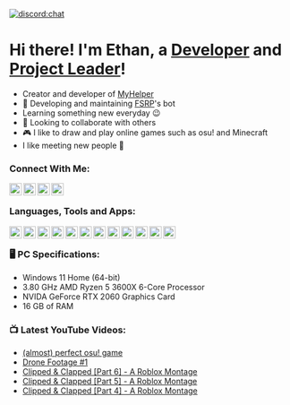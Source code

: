 [![discord:chat](https://img.shields.io/discord/890605172538093718?style=flat-square)](https://myhelper.tech/discord)

# Hi there! I'm Ethan, a [Developer][fsrp] and [Project Leader][myhelper]!
- Creator and developer of [MyHelper][myhelper]
- 🤖 Developing and maintaining [FSRP][fsrp]'s bot
- Learning something new everyday 😉
- 🤝 Looking to collaborate with others
- 🎮 I like to draw and play online games such as osu! and Minecraft
- I like meeting new people 💬

### Connect With Me:

[<img align="left" alt="Discord" width="22px" src="https://media.discordapp.net/attachments/497152916767899648/924843582509174824/Discord-Logo-Color.png">][discord]
[<img align="left" alt="YouTube" width="22px" src="https://media.discordapp.net/attachments/497152916767899648/924844945213358080/hd-youtube-logo-png-transparent-background-20.png">][youtube]
[<img align="left" alt="Roblox" width="22px" src="https://media.discordapp.net/attachments/497152916767899648/924846402230710273/dee9axc-aecdbcad-ad43-4446-9c62-92493e137ea9.png">][roblox]
[<img align="left" alt="Twitch" width="22px" src="https://media.discordapp.net/attachments/497152916767899648/916730282936262727/35973d949f596702ab7020bfbae9ac68.png?width=532&height=532">][twitch]

<br>

### Languages, Tools and Apps:

[<img align="left" alt="Visual Studio Code" width="22px" src="https://media.discordapp.net/attachments/497152916767899648/924847347580690452/512px-Visual_Studio_Code_1.png">][vsc]
[<img align="left" alt="JavaScript" width="22px" src="https://media.discordapp.net/attachments/497152916767899648/924847405831188480/JavaScript-logo.png?width=532&height=532">][js]
[<img align="left" alt="HTML" width="22px" src="https://media.discordapp.net/attachments/497152916767899648/924847461133086792/512px-HTML5_logo_and_wordmark.png">][html]
[<img align="left" alt="CSS" width="22px" src="https://media.discordapp.net/attachments/497152916767899648/924847487582347304/1200px-CSS3_logo_and_wordmark.png?width=377&height=532">][css]
[<img align="left" alt="Postman" width="22px" src="https://media.discordapp.net/attachments/497152916767899648/924847663453728798/image-removebg-preview.png">][postman]
[<img align="left" alt="Node.js" width="22px" src="https://media.discordapp.net/attachments/497152916767899648/924847792944455690/image-removebg-preview.png">][nodejs]
[<img align="left" alt="Github" width="22px" src="https://media.discordapp.net/attachments/497152916767899648/924848022741999706/2048px-Octicons-mark-github.png?width=532&height=532">][github]
[<img align="left" alt="Git" width="22px" src="https://media.discordapp.net/attachments/497152916767899648/924848082758295582/Git-Icon-1788C.png">][git]
[<img align="left" alt="MongoDB" width="22px" src="https://media.discordapp.net/attachments/497152916767899648/924848247170818058/image-removebg-preview.png">][mongodb]
[<img align="left" alt="Discord" width="22px" src="https://media.discordapp.net/attachments/497152916767899648/924843582509174824/Discord-Logo-Color.png">][discordWebsite]
[<img align="left" alt="Figma" width="22px" src="https://media.discordapp.net/attachments/497152916767899648/925076646053150770/image-removebg-preview.png">][figma]
[<img align="left" alt="Premiere Pro" width="22px" src="https://media.discordapp.net/attachments/497152916767899648/925076880086945813/1200px-Adobe_Premiere_Pro_CC_icon.png?width=546&height=532">][premiere]

<br>

### 🖥️ PC Specifications:

- Windows 11 Home (64-bit)
- 3.80 GHz AMD Ryzen 5 3600X 6-Core Processor
- NVIDA GeForce RTX 2060 Graphics Card
- 16 GB of RAM

### 📺 Latest YouTube Videos:
<!-- YOUTUBE:START -->
- [&lpar;almost&rpar; perfect osu! game](https://www.youtube.com/watch?v=EMuTt0OOy84)
- [Drone Footage #1](https://www.youtube.com/watch?v=FWfrpYevWrc)
- [Clipped &amp; Clapped [Part 6] -  A Roblox Montage](https://www.youtube.com/watch?v=Wxk8FXCy4FE)
- [Clipped &amp; Clapped [Part 5] -  A Roblox Montage](https://www.youtube.com/watch?v=vZxowVsfBE0)
- [Clipped &amp; Clapped [Part 4] -  A Roblox Montage](https://www.youtube.com/watch?v=zjAZSfiFRpo)
<!-- YOUTUBE:END -->

[fsrp]: https://discord.gg/fsrp
[myhelper]: https://myhelper.tech/discord
[discord]: https://discord.com/users/495953543543521280
[youtube]: https://youtube.com/ethhaqn
[roblox]: https://www.roblox.com/users/476512066/profile
[twitch]: https://www.twitch.tv/real_ethhaqn

[vsc]: https://code.visualstudio.com/
[js]: https://developer.mozilla.org/en-US/docs/Web/JavaScript
[html]: https://developer.mozilla.org/en-US/docs/Web/HTML
[css]: https://developer.mozilla.org/en-US/docs/Web/CSS
[postman]: https://www.postman.com/
[nodejs]: https://nodejs.org/en/
[github]: https://github.com/
[git]: https://git-scm.com/
[mongodb]: https://www.mongodb.com/
[discordWebsite]: https://discord.com/
[figma]: https://www.figma.com/
[premiere]: https://www.adobe.com/uk/products/premiere.html
